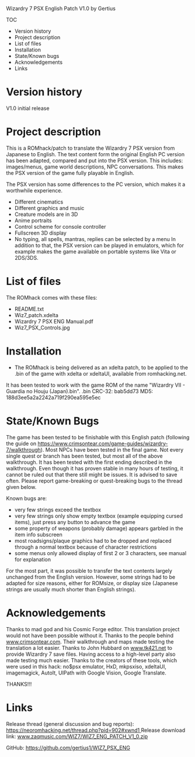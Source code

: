 Wizardry 7 PSX English Patch V1.0 by Gertius

TOC
- Version history
- Project description
- List of files
- Installation
- State/Known bugs
- Acknowledgements
- Links


Version history
======================
V1.0 initial release


Project description
======================
This is a ROMhack/patch to translate the Wizardry 7 PSX version from Japanese to English.
The text content form the original English PC version has been adapted, compared and put into the PSX version.
This includes: images/menus, game world descriptions, NPC conversations. 
This makes the PSX version of the game fully playable in English.

The PSX version has some differences to the PC version, which makes it a worthwhile experience.
- Different cinematics
- Different graphics and music
- Creature models are in 3D
- Anime portraits
- Control scheme for console controller
- Fullscreen 3D display
- No typing, all spells, mantras, replies can be selected by a menu
In addition to that, the PSX version can be played in emulators, which for example makes the game available on portable systems like Vita or 2DS/3DS.


List of files
======================
The ROMhack comes with these files:
- README.txt
- Wiz7_patch.xdelta
- Wizardry 7 PSX ENG Manual.pdf
- Wiz7_PSX_Controls.jpg


Installation
======================

- The ROMhack is being delivered as an xdelta patch, to be applied to the .bin of the game with xdelta or xdeltaUI, 
available from romhacking.net.

It has been tested to work with the game ROM of the name "Wizardry VII - Guardia no Houju (Japan).bin".
.bin CRC-32: bab5dd73
MD5: 188d3ee5a2a2242a719f290ea595e5ec



State/Known Bugs
=======================
The game has been tested to be finishable with this English patch 
(following the guide on https://www.crimsontear.com/game-guides/wizardry-7/walkthrough).
Most NPCs have been tested in the final game.
Not every single quest or branch has been tested, but most all of the above walkthrough.
It has been tested with the first ending described in the walkthrough.
Even though it has proven stable in many hours of testing, it cannot be ruled out that there still might be issues.
It is advised to save often. Please report game-breaking or quest-breaking bugs to the thread given below.

Known bugs are:
- very few strings exceed the textbox
- very few strings only show empty textbox (example equipping cursed items), just press any button to advance the game
- some property of weapons (probably damage) appears garbled in the item info subscreen
- most roadsigns/plaque graphics had to be dropped and replaced through a normal textbox because of character restrictions
- some menus only allowed display of first 2 or 3 characters, see manual for explanation

For the most part, it was possible to transfer the text contents largely unchanged from the English version.
However, some strings had to be adapted for size reasons, either for ROMsize, or display size (Japanese strings are usually much shorter than English strings).

Acknowledgements
=========================
Thanks to mad god and his Cosmic Forge editor. This translation project would not have been possible without it.
Thanks to the people behind www.crimsontear.com. Their walkthrough and maps made testing the translation a lot easier.
Thanks to John Hubbard on www.tk421.net to provide Wizardry 7 save files. Having access to a high-level party also made testing much easier.
Thanks to the creators of these tools, which were used in this hack: no$psx emulator, HxD, mkpsxiso, xdeltaUI, imagemagick, AutoIt, UIPath with Google Vision, Google Translate.

THANKS!!!


Links
==========================
Release thread (general discussion and bug reports):
[https://neoromhacking.net/thread.php?pid=902#xwnd1
](https://www.romhacking.net/forum/index.php?topic=39610)
Release download link:
www.zaqmusic.com/WIZ7/WIZ7_ENG_PATCH_V1_0.zip

GitHub:
https://github.com/gertius1/WIZ7_PSX_ENG
